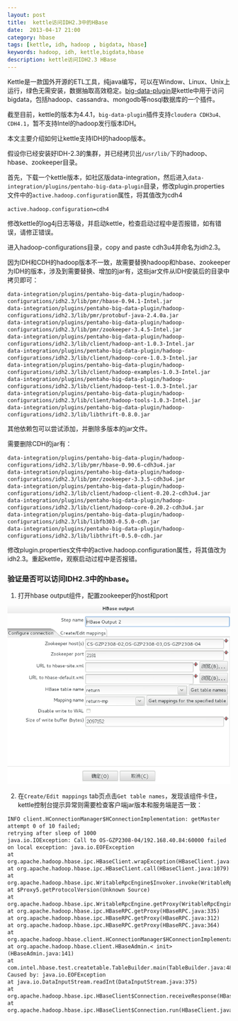 ```yaml
---
layout: post
title:  kettle访问IDH2.3中的HBase
date:  2013-04-17 21:00
category: hbase
tags: [kettle, idh, hadoop , bigdata, hbase]
keywords: hadoop, idh, kettle,bigdata,hbase
description: kettle访问IDH2.3 HBase
---
```


Kettle是一款国外开源的ETL工具，纯java编写，可以在Window、Linux、Unix上运行，绿色无需安装，数据抽取高效稳定。[big-data-plugin](https://github.com/pentaho/big-data-plugin)是kettle中用于访问bigdata，包括hadoop、cassandra、mongodb等nosql数据库的一个插件。

截至目前，kettle的版本为4.4.1，`big-data-plugin`插件支持`cloudera CDH3u4、CDH4.1`，暂不支持Intel的hadoop发行版本IDH。

本文主要介绍如何让kettle支持IDH的hadoop版本。


假设你已经安装好IDH-2.3的集群，并已经拷贝出`/usr/lib/`下的hadoop、hbase、zookeeper目录。

首先，下载一个kettle版本，如社区版data-integration，然后进入`data-integration/plugins/pentaho-big-data-plugin`目录，修改plugin.properties文件中的`active.hadoop.configuration`属性，将其值改为cdh4

	active.hadoop.configuration=cdh4

修改kettle的log4j日志等级，并启动kettle，检查启动过程中是否报错，如有错误，请修正错误。

进入hadoop-configurations目录，copy and paste cdh3u4并命名为idh2.3。

因为IDH和CDH的hadoop版本不一致，故需要替换hadoop和hbase、zookeeper为IDH的版本，涉及到需要替换、增加的jar有，这些jar文件从IDH安装后的目录中拷贝即可：

	data-integration/plugins/pentaho-big-data-plugin/hadoop-configurations/idh2.3/lib/pmr/hbase-0.94.1-Intel.jar
	data-integration/plugins/pentaho-big-data-plugin/hadoop-configurations/idh2.3/lib/pmr/protobuf-java-2.4.0a.jar
	data-integration/plugins/pentaho-big-data-plugin/hadoop-configurations/idh2.3/lib/pmr/zookeeper-3.4.5-Intel.jar
	data-integration/plugins/pentaho-big-data-plugin/hadoop-configurations/idh2.3/lib/client/hadoop-ant-1.0.3-Intel.jar
	data-integration/plugins/pentaho-big-data-plugin/hadoop-configurations/idh2.3/lib/client/hadoop-core-1.0.3-Intel.jar
	data-integration/plugins/pentaho-big-data-plugin/hadoop-configurations/idh2.3/lib/client/hadoop-examples-1.0.3-Intel.jar
	data-integration/plugins/pentaho-big-data-plugin/hadoop-configurations/idh2.3/lib/client/hadoop-test-1.0.3-Intel.jar
	data-integration/plugins/pentaho-big-data-plugin/hadoop-configurations/idh2.3/lib/client/hadoop-tools-1.0.3-Intel.jar
	data-integration/plugins/pentaho-big-data-plugin/hadoop-configurations/idh2.3/lib/libthrift-0.8.0.jar

其他依赖包可以尝试添加，并删除多版本的jar文件。

需要删除CDH的jar有：

	data-integration/plugins/pentaho-big-data-plugin/hadoop-configurations/idh2.3/lib/pmr/hbase-0.90.6-cdh3u4.jar
	data-integration/plugins/pentaho-big-data-plugin/hadoop-configurations/idh2.3/lib/pmr/zookeeper-3.3.5-cdh3u4.jar
	data-integration/plugins/pentaho-big-data-plugin/hadoop-configurations/idh2.3/lib/client/hadoop-client-0.20.2-cdh3u4.jar
	data-integration/plugins/pentaho-big-data-plugin/hadoop-configurations/idh2.3/lib/client/hadoop-core-0.20.2-cdh3u4.jar
	data-integration/plugins/pentaho-big-data-plugin/hadoop-configurations/idh2.3/lib/libfb303-0.5.0-cdh.jar
	data-integration/plugins/pentaho-big-data-plugin/hadoop-configurations/idh2.3/lib/libthrift-0.5.0-cdh.jar

修改plugin.properties文件中的active.hadoop.configuration属性，将其值改为idh2.3。重起kettle，观察启动过程中是否报错。

### 验证是否可以访问IDH2.3中的hbase。

1. 打开hbase output组件，配置zookeeper的host和port

![hbase-output-setup-for-idh-2.3](/files/2013/hbase-output-setup-for-idh-2.3.png)


2. 在`Create/Edit mappings` tab页点击`Get table names`，发现该组件卡住，kettle控制台提示异常则需要检查客户端jar版本和服务端是否一致：

```
INFO client.HConnectionManager$HConnectionImplementation: getMaster attempt 0 of 10 failed; 
retrying after sleep of 1000
java.io.IOException: Call to OS-GZP2308-04/192.168.40.84:60000 failed on local exception: java.io.EOFException
at org.apache.hadoop.hbase.ipc.HBaseClient.wrapException(HBaseClient.java:1110)
at org.apache.hadoop.hbase.ipc.HBaseClient.call(HBaseClient.java:1079)
at org.apache.hadoop.hbase.ipc.WritableRpcEngine$Invoker.invoke(WritableRpcEngine.java:150)
at $Proxy5.getProtocolVersion(Unknown Source)
at org.apache.hadoop.hbase.ipc.WritableRpcEngine.getProxy(WritableRpcEngine.java:183)
at org.apache.hadoop.hbase.ipc.HBaseRPC.getProxy(HBaseRPC.java:335)
at org.apache.hadoop.hbase.ipc.HBaseRPC.getProxy(HBaseRPC.java:312)
at org.apache.hadoop.hbase.ipc.HBaseRPC.getProxy(HBaseRPC.java:364)
at org.apache.hadoop.hbase.client.HConnectionManager$HConnectionImplementation.getMaster(HConnectionManager.java:710)
at org.apache.hadoop.hbase.client.HBaseAdmin.< init>(HBaseAdmin.java:141)
at com.intel.hbase.test.createtable.TableBuilder.main(TableBuilder.java:48)
Caused by: java.io.EOFException
at java.io.DataInputStream.readInt(DataInputStream.java:375)
at org.apache.hadoop.hbase.ipc.HBaseClient$Connection.receiveResponse(HBaseClient.java:605)
at org.apache.hadoop.hbase.ipc.HBaseClient$Connection.run(HBaseClient.java:538)
```




